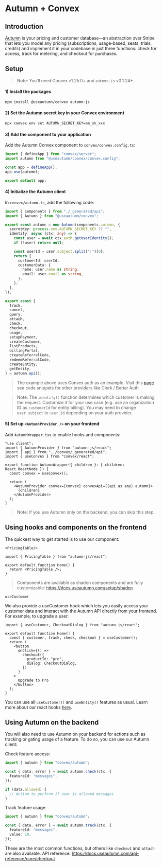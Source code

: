 # Autumn + Convex

## Introduction
[Autumn](https://useautumn.com) is your pricing and customer database—an abstraction over Stripe that lets you model any pricing (subscriptions, usage-based, seats, trials, credits) and implement it in your codebase in just three functions: check for access, track for metering, and checkout for purchases.

## Setup

> Note: You’ll need Convex v1.25.0+ and `autumn-js` v0.1.24+.

#### 1) Install the packages

```bash
npm install @useautumn/convex autumn-js 
```

#### 2) Set the Autumn secret key in your Convex environment

```bash
npx convex env set AUTUMN_SECRET_KEY=am_sk_xxx
```

#### 3) Add the component to your application

Add the Autumn Convex component to `convex/convex.config.ts`:

```ts
import { defineApp } from "convex/server";
import autumn from "@useautumn/convex/convex.config";

const app = defineApp();
app.use(autumn);

export default app;
```

#### 4) Initialize the Autumn client

In `convex/autumn.ts`, add the following code:

```ts
import { components } from "./_generated/api";
import { Autumn } from "@useautumn/convex";

export const autumn = new Autumn(components.autumn, {
  secretKey: process.env.AUTUMN_SECRET_KEY ?? "",
  identify: async (ctx: any) => {
    const user = await ctx.auth.getUserIdentity();
    if (!user) return null;

    const userId = user.subject.split("|")[0];
    return {
      customerId: userId,
      customerData: {
        name: user.name as string,
        email: user.email as string,
      },
    };
  },
});

export const {
  track,
  cancel,
  query,
  attach,
  check,
  checkout,
  usage,
  setupPayment,
  createCustomer,
  listProducts,
  billingPortal,
  createReferralCode,
  redeemReferralCode,
  createEntity,
  getEntity,
} = autumn.api();
```
> The example above uses Convex auth as an example. Visit this [page](https://docs.useautumn.com/setup/convex#4-initialize-the-autumn-client) see code snippets for other providers like Clerk / Better Auth

> Note: The `identify()` function determines which customer is making the request. Customize it for your use case (e.g. use an organization ID as `customerId` for entity billing). You may need to change `user.subject` to `user.id` depending on your auth provider.

#### 5) Set up `<AutumnProvider />` on your frontend

Add `AutumnWrapper.tsx` to enable hooks and components:

```tsx
"use client";
import { AutumnProvider } from "autumn-js/react";
import { api } from "../convex/_generated/api";
import { useConvex } from "convex/react";

export function AutumnWrapper({ children }: { children: React.ReactNode }) {
  const convex = useConvex();

  return (
    <AutumnProvider convex={convex} convexApi={(api as any).autumn}>
      {children}
    </AutumnProvider>
  );
}
```

> Note: If you use Autumn only on the backend, you can skip this step.

## Using hooks and components on the frontend

The quickest way to get started is to use our <PricingTable/> component:


`<PricingTable/>`

```tsx
import { PricingTable } from "autumn-js/react";

export default function Home() {
  return <PricingTable />;
}
```

> Components are available as shadcn components and are fully customizable: https://docs.useautumn.com/setup/shadcn

`useCustomer`

We also provide a useCustomer hook which lets you easily access your customer data and interact with the Autumn API directly from your frontend. For example, to upgrade a user:


```tsx
import { useCustomer, CheckoutDialog } from "autumn-js/react";

export default function Home() {
  const { customer, track, check, checkout } = useCustomer();
  return (
    <button
      onClick={() =>
        checkout({
          productId: "pro",
          dialog: CheckoutDialog,
        })
      }
    >
      Upgrade to Pro
    </button>
  );
}
```

You can use all `useCustomer()` and `useEntity()` features as usual. Learn more about our react hooks [here](https://docs.useautumn.com/api-reference/hooks/useCustomer).

## Using Autumn on the backend

You will also need to use Autumn on your backend for actions such as tracking or gating usage of a feature. To do so, you can use our Autumn client:


Check feature access:

```ts
import { autumn } from "convex/autumn";

const { data, error } = await autumn.check(ctx, {
  featureId: "messages",
});

if (data.allowed) {
  // Action to perform if user is allowed messages
}
```

Track feature usage:

```ts
import { autumn } from "convex/autumn";

const { data, error } = await autumn.track(ctx, {
  featureId: "messages",
  value: 10,
});
```

These are the most common functions, but others like `checkout` and `attach` are also available. API reference: https://docs.useautumn.com/api-reference/core/checkout



